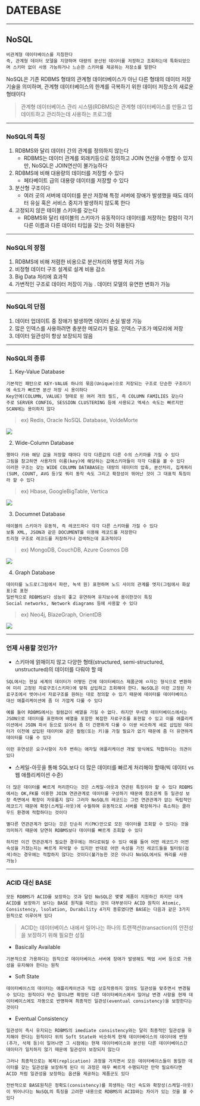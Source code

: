 # DATEBASE
---
## NoSQL
```
비관계형 데이터베이스를 지칭한다
즉, 관계형 데이터 모델을 지양하며 대량의 분산된 데이터를 저장하고 조회하는데 특화되었으며 스키마 없이 사용 가능하거나 느슨한 스키마를 제공하는 저장소를 말한다
```
NoSQL은 기존 RDBMS 형태의 관계형 데이터베이스가 아닌 다른 형태의 데이터 저장 기술을 의미하며, 관계형 데이터베이스의 한계를 극복하기 위한 데이터 저장소의 새로운 형태이다
> 관계형 데이터베이스 관리 시스템(RDBMS)은 관계형 데이터베이스를 만들고 업데이트하고 관리하는데 사용하는 프로그램

---
### NoSQL의 특징
1. RDBMS와 달리 데이터 간의 관계를 정의하지 않는다
    - RDBMS는 데이터 관계를 외래키등으로 정의하고 JOIN 연산을 수행할 수 있지만, NoSQL은 JOIN연산이 불가능하다
2. RDBMS에 비해 대용량의 데이터를 저장할 수 있다
    - 페타베이트 급의 대용량 데이터를 저장할 수 있다
3. 분산형 구조이다
    - 여러 곳의 서버에 데이터를 분산 저장해 특정 서버에 장애가 발생했을 때도 데이터 유실 혹은 서비스 중지가 발생하지 않도록 한다
4. 고정되지 않은 테이블 스키마를 갖는다
    - RDBMS와 달리 테이블의 스키마가 유동적이다 데이터를 저장하는 칼럼이 각기 다른 이름과 다른 데이터 타입을 갖는 것이 허용된다

---
### NoSQL의 장점
1. RDBMS에 비해 저렴한 비용으로 분산처리와 병렬 처리 가능
2. 비정형 데이터 구조 설계로 설계 비용 감소
3. Big Data 처리에 효과적
4. 가변적인 구조로 데이터 저장이 가능
. 데이터 모델의 유연한 변화가 가능

---
### NoSQL의 단점
1. 데이터 업데이트 중 장애가 발생하면 데이터 손실 발생 가능
2. 많은 인덱스를 사용하려면 충분한 메모리가 필요. 인덱스 구조가 메모리에 저장
3. 데이터 일관성이 항상 보장되지 않음

---
### NoSQL의 종류
1. Key-Value Database
```
기본적인 패턴으로 KEY-VALUE 하나의 묶음(Unique)으로 저장되는 구조로 단순한 구조이기에 속도가 빠르면 분산 저장 시 용이하다
Key안에(COLUMN, VALUE) 형태로 된 여러 개의 필드, 즉 COLUMN FAMILIES 갖는다
주로 SERVER CONFIG, SESSION CLUSTERING 등에 사용되고 엑세스 속도는 빠르지만 SCAN에는 용이하지 않다
```
> ex) Redis, Oracle NoSQL Database, VoldeMorte

![](https://img1.daumcdn.net/thumb/R1280x0/?scode=mtistory2&fname=https%3A%2F%2Fblog.kakaocdn.net%2Fdn%2FcLHLU3%2Fbtrl1KWUzKh%2FqmxrYHWowRdRySXwfff02K%2Fimg.png)

2. Wide-Column Database
```
행마다 키와 해당 값을 저장할 때마다 각각 다른값의 다른 수의 스키마를 가질 수 있다
그림을 참고하면 사용자의 이름(key)에 해당하는 값에스키마들이 각각 다름을 볼 수 있다
이러한 구조는 갖는 WIDE COLUMN DATABASE는 대량의 데이터의 압축, 분산처리, 집계쿼리(SUM, COUNT, AVG 등)및 쿼리 동작 속도 그리고 확장성이 뛰어난 것이 그 대표적 특징이라 할 수 있다
```
> ex) Hbase, GoogleBigTable, Vertica

![](https://img1.daumcdn.net/thumb/R1280x0/?scode=mtistory2&fname=https%3A%2F%2Fblog.kakaocdn.net%2Fdn%2Fbfn57O%2FbtrlZcNnz2Q%2FpDkBekmixEqT4fuZVMSlF0%2Fimg.png)

3. Documnet Database
```
테이블의 스키마가 유동적, 즉 레코드마다 각각 다른 스키마를 가질 수 있다
보통 XML, JSON과 같은 DOCUMENT를 이용해 레코드를 저장한다
트리형 구조로 레코드를 저장하거나 검색하는데 효과적이다
```
> ex) MongoDB, CouchDB, Azure Cosmos DB

![](https://img1.daumcdn.net/thumb/R1280x0/?scode=mtistory2&fname=https%3A%2F%2Fblog.kakaocdn.net%2Fdn%2FQMYuk%2Fbtrl4RHV2mS%2FZ7qx8jgmf1ipyyzJGKLFJk%2Fimg.png)

4. Graph Database
```
데이터를 노드로(그림에서 파란, 녹색 원) 표현하며 노드 사이의 관계를 엣지(그림에서 화살표)로 표현
일반적으로 RDBMS보다 성능이 좋고 유연하며 유지보수에 용이한것이 특징
Social networks, Network diagrams 등에 사용할 수 있다
```
> ex) Neo4j, BlazeGraph, OrientDB

![](https://img1.daumcdn.net/thumb/R1280x0/?scode=mtistory2&fname=https%3A%2F%2Fblog.kakaocdn.net%2Fdn%2FdGWxPj%2Fbtrl3Mf5YU7%2FEQpP5elwmBk7Ho4ylPFiG1%2Fimg.png)

---
### 언제 사용할 것인가?
- 스키마에 얽매이지 않고 다양한 형태(structured, semi-structured, unstructured)의 데이터를 다뤄야 할 때
```
SQL에서는 현실 세계의 데이터가 어떻든 간에 데이터베이스 제품군에 ㅁ자는 형식으로 변환하여 미리 고정된 자료구조(스키마)에 맞춰 삽입하고 조회해야 한다. NoSQL은 이런 고정된 자료구조에서 벗어나서 자료구조를 원하는 대로 정의할 수 있기 때문에 데이터를 데이터베이스 대신 애플리케이션에 좀 더 가깝게 다룰 수 있다

예를 들어 RDBMS에서는 컬럼값이 배열을 가질 수 없다. 하지만 무서형 데이터베이스에서는 JSON으로 데이터를 표현하여 배열을 포함한 복잡한 자료구조를 표현할 수 있고 이를 애플리케이션에서 JSON 파서 등으로 읽어서 좀 더 간편하게 다룰 수 이싿 비슷하게 새로 삽입된 데이터가 이전에 삽입된 데이터와 같은 컬럼(또는 키)을 가질 필요가 없기 때문에 좀 더 유연하게 데이터를 다룰 수 있다

이런 유연성은 요구사항이 자주 변하는 애자일 애플리케이션 개발 방식에도 적합하다는 의견이 있다
```
- 스케일-아웃을 통해 SQL보다 더 많은 데이터를 빠르게 처리해야 할때(빅 데이터 vs 웹 애플리케이션 수준)
```
더 많은 데이터를 빠르게 처리한다는 것은 스케일-아웃과 연관된 특징이라 할 수 있다 RDBMS에서는 OK,FK를 이용한 JOIN 연관관계로 데이터를 구성하기 때문에 참조관계 등 일관성 보장 측면에서 확장이 자유롭지 않다 그러자 NoSQL의 레코드는 그런 연관관계가 없는 독립적인 레코드기 때문에 확장(스케일-아웃)에 수월하여 유동적으로 서버를 확장하거나 축소하는 클라우드 환경에 적합하다는 것이다

별다른 연관관계가 없다는 것은 단순히 키(PK)만으로 모든 데이터를 조회할 수 있다는 것을 의미하기 때문에 당연히 RDBMS보다 데이터를 빠르게 조회할 수 있다

하지만 이건 연관관계가 필요한 경우에는 까다로워질 수 있다 예를 들어 어떤 레코드가 어떤 속성을 가졌는지는 빠르게 파악할 수 있지만 반대로 어떤 속성을 가진 레코드들을 필터링(검색)하는 경우에는 적합하지 않다는 것이다(불가능한 것은 아니다 NoSQL에서도 쿼리를 사용 가능)
```

---
### ACID 대신 BASE
```
모든 RDBMS가 ACID를 보장하는 것과 달린 NoSQL은 몇몇 제품이 지원하긴 하지만 대개 ACID를 보장하기 보다는 BASE 원칙을 따르는 것이 대부분이다 ACID 원칙이 Atomic, Consistency, lsolation, Durability 4가지 종류였다면 BASE는 다음과 같은 3가지 원칙으로 이루어져 있다
```
> ACID는 데이터베이스 내에서 일어나는 하나의 트랜잭션(transaction)의 안전성을 보장하기 위해 필요한 성질

- Basically Available
```
기본적으로 가용하다는 원칙으로 데이터베이스 서버에 장애가 발생해도 백업 서버 등으로 가용성을 유지해야 한다는 원칙
```
- Soft State
```
데이터베이스의 데이터는 애플리케이션과 직접 상호작용하지 않아도 일관성을 맞추면서 변경될 수 있다는 원칙이다 무슨 말이냐면 확장된 다른 데이터베이스에서 일어남 변경 사항을 현재 데이터베이스에도 자동으로 반영하여 최종적인 일관성(eventual consistency)을 보장한다는 것이다
```
- Eventual Consistency
```
일관성이 즉시 유지되는 RDBMS의 imediate consistency와는 달리 최종적인 일관성을 유지해야 한다는 원칙이다 위의 Soft State와 비슷하게 현재 데이터베이스의 데이터에 변형(추가, 삭제 등)이 일어나면 그 시점에는 현재 데이터베이스와 분산된 다른 데이터베이스간 데이터가 일치하지 않기 때문에 일관성이 보장되지 않는다

그러나 최종적으로는 복제(replication) 과정을 거치면서 모든 데이터베이스들이 동일한 데이터를 갖는 일관성을 보장하게 된다 이 과정은 매우 빠르게 수행되지만 만약 필요하다면 ACID 처럼 일관성을 보장하는 옵션을 제공하는 제품군도 있다

전반적으로 BASE원칙은 정확도(consistency)를 희생하는 대신 속도와 확장성(스케일-아웃)이 뛰어나다는 NoSQL의 특징을 고려한 내용으로 RDBMS의 ACID와는 차이가 있는 것을 볼 수 있다
```

